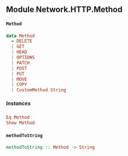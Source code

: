 ## Module Network.HTTP.Method

#### `Method`

``` purescript
data Method
  = DELETE
  | GET
  | HEAD
  | OPTIONS
  | PATCH
  | POST
  | PUT
  | MOVE
  | COPY
  | CustomMethod String
```

##### Instances
``` purescript
Eq Method
Show Method
```

#### `methodToString`

``` purescript
methodToString :: Method -> String
```


